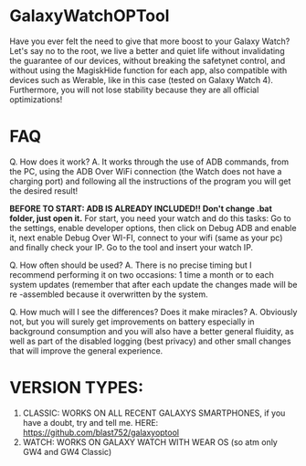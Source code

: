 # GalaxyWatchOPTool
Have you ever felt the need to give that more boost to your Galaxy Watch? Let's say no to the root, we live a better and quiet life without invalidating the guarantee of our devices, without breaking the safetynet control, and without using the MagiskHide function for each app, also compatible with devices such as Werable, like in this case (tested on Galaxy Watch 4). Furthermore, you will not lose stability because they are all official optimizations!

# FAQ
Q. How does it work?
A. It works through the use of ADB commands, from the PC, using the ADB Over WiFi connection (the Watch does not have a charging port) and following all the instructions of the program you will get the desired result!

**BEFORE TO START: ADB IS ALREADY INCLUDED!! Don't change .bat folder, just open it.**
For start, you need your watch and do this tasks: 
Go to the settings, enable developer options, then click on Debug ADB and enable it, next enable Debug Over WI-FI, connect to your wifi (same as your pc) and finally check your IP. Go to the tool and insert your watch IP.

Q. How often should be used?
A. There is no precise timing but I recommend performing it on two occasions: 1 time a month or to each system updates (remember that after each update the changes made will be re -assembled because it overwritten by the system.

Q. How much will I see the differences? Does it make miracles?
A. Obviously not, but you will surely get improvements on battery especially in background consumption and you will also have a better general fluidity, as well as part of the disabled logging (best privacy) and other small changes that will improve the general experience.

# VERSION TYPES:
1. CLASSIC: WORKS ON ALL RECENT GALAXYS SMARTPHONES, if you have a doubt, try and tell me. HERE: https://github.com/blast752/galaxyoptool
2. WATCH: WORKS ON GALAXY WATCH WITH WEAR OS (so atm only GW4 and GW4 Classic)
